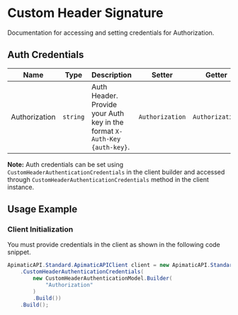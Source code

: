 
# Custom Header Signature



Documentation for accessing and setting credentials for Authorization.

## Auth Credentials

| Name | Type | Description | Setter | Getter |
|  --- | --- | --- | --- | --- |
| Authorization | `string` | Auth Header. Provide your Auth key in the format `X-Auth-Key {auth-key}`. | `Authorization` | `Authorization` |



**Note:** Auth credentials can be set using `CustomHeaderAuthenticationCredentials` in the client builder and accessed through `CustomHeaderAuthenticationCredentials` method in the client instance.

## Usage Example

### Client Initialization

You must provide credentials in the client as shown in the following code snippet.

```csharp
ApimaticAPI.Standard.ApimaticAPIClient client = new ApimaticAPI.Standard.ApimaticAPIClient.Builder()
    .CustomHeaderAuthenticationCredentials(
        new CustomHeaderAuthenticationModel.Builder(
            "Authorization"
        )
        .Build())
    .Build();
```


